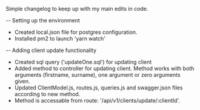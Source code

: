 Simple changelog to keep up with my main edits in code.

-- Setting up the environment
* Created local.json file for postgres configuration.
* Installed pm2 to launch 'yarn watch'

-- Adding client update functionality
* Created sql query ('updateOne.sql') for updating client
* Added method to controller for updating client. Method works with both arguments (firstname, surname), one argument or zero arguments given.
* Updated ClientModel.js, routes.js, queries.js and swagger.json files according to new method.
* Method is accessable from route: '/api/v1/clients/update/:clientId'.
